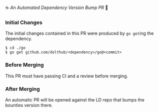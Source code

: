 :coffee: *An Automated Dependency Version Bump PR* :crown:

### Initial Changes

The initial changes contained in this PR were produced by `go get`ing the dependency.

```
$ cd ./go
$ go get github.com/dolthub/<dependency>/go@<commit>
```

### Before Merging

This PR must have passing CI and a review before merging.

### After Merging

An automatic PR will be opened against the LD repo that bumps the bounties version there.
